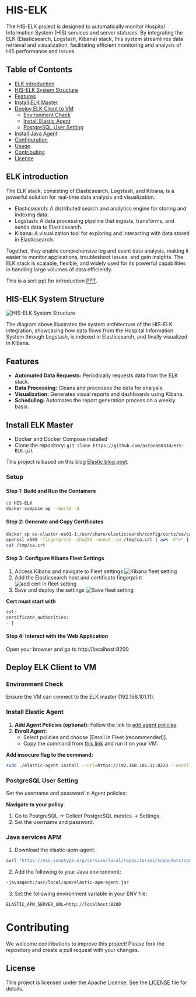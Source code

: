 # HIS-ELK

The HIS-ELK project is designed to automatically monitor Hospital Information System (HIS) services and server statuses. By integrating the ELK (Elasticsearch, Logstash, Kibana) stack, this system streamlines data retrieval and visualization, facilitating efficient monitoring and analysis of HIS performance and issues.

## Table of Contents
- [ELK introduction](#elk-introduction)
- [HIS-ELK System Structure](#his-elk-system-structure)
- [Features](#features)
- [Install ELK Master](#install-elk-master)
- [Deploy ELK Client to VM](#deploy-elk-client-to-vm)
  - [Environment Check](#environment-check)
  - [Install Elastic Agent](#install-elastic-agent)
  - [PostgreSQL User Setting](#postgresql-user-setting)
- [Install Java Agent](#install-java-agent)
- [Configuration](#configuration)
- [Usage](#usage)
- [Contributing](#contributing)
- [License](#license)

## ELK introduction
The ELK stack, consisting of Elasticsearch, Logstash, and Kibana, is a powerful solution for real-time data analysis and visualization.
- Elasticsearch: A distributed search and analytics engine for storing and indexing data.
- Logstash: A data processing pipeline that ingests, transforms, and sends data to Elasticsearch.
- Kibana: A visualization tool for exploring and interacting with data stored in Elasticsearch.

Together, they enable comprehensive log and event data analysis, making it easier to monitor applications, troubleshoot issues, and gain insights. The ELK stack is scalable, flexible, and widely used for its powerful capabilities in handling large volumes of data efficiently.

This is a sort ppt for introduction [PPT](https://gamma.app/docs/HIS-ELK-4q9fkxld3pgwf9w).


## HIS-ELK System Structure
![HIS-ELK System Structure](./ELK_structure/HIS_ELK.drawio.png)

The diagram above illustrates the system architecture of the HIS-ELK integration, showcasing how data flows from the Hospital Information System through Logstash, is indexed in Elasticsearch, and finally visualized in Kibana.

## Features
- **Automated Data Requests:** Periodically requests data from the ELK stack.
- **Data Processing:** Cleans and processes the data for analysis.
- **Visualization:** Generates visual reports and dashboards using Kibana.
- **Scheduling:** Automates the report generation process on a weekly basis.

## Install ELK Master
- Docker and Docker Compose installed
- Clone the repository: `git clone https://github.com/aston668334/HIS-ELK.git`

This project is based on this blog [Elastic blog post](https://www.elastic.co/blog/getting-started-with-the-elastic-stack-and-docker-compose-part-2).

### Setup

#### Step 1: Build and Run the Containers
```sh
cd HIS-ELK
docker-compose up --build -d
```

#### Step 2: Generate and Copy Certificates

```sh
docker cp es-cluster-es01-1:/usr/share/elasticsearch/config/certs/ca/ca.crt /tmp/.
openssl x509 -fingerprint -sha256 -noout -in /tmp/ca.crt | awk -F"=" {' print $2 '} | sed s/://g
cat /tmp/ca.crt
```
#### Step 3: Configure Kibana Fleet Settings

1. Access Kibana and navigate to Fleet settings
![Kibana fleet setting](./ELK_structure/Screenshot_2023-10-10_at_9.30.31_AM.png)
2. Add the Elasticsearch host and certificate fingerprint
![add cert in fleet setting](./ELK_structure/Screenshot_2023-10-10_at_9.31.16_AM.png)
3. Save and deploy the settings
![Save fleet setting](./ELK_structure/Screenshot_2023-10-10_at_9.35.17_AM.png)

**Cert must start with**
```bash
ssl:
certificate_authorities:
- |
```

#### Step 4: Interact with the Web Application

Open your browser and go to http://localhost:9200


## Deploy ELK Client to VM

### Environment Check
Ensure the VM can connect to the ELK master (192.168.101.11).

### Install Elastic Agent
1. **Add Agent Policies (optional):** Follow the link to [add agent policies](https://kibana.mspbs.gov.py/app/fleet/policies).
2. **Enroll Agent:**
   - Select policies and choose [Enroll in Fleet (recommended)].
   - Copy the command from [this link](https://kibana.mspbs.gov.py/app/fleet/agents) and run it on your VM.

**Add insecure flag to the command:**
```bash
sudo ./elastic-agent install --url=https://192.168.101.11:8220 --enrollment-token=your_token  --insecure
```
### PostgreSQL User Setting
Set the username and password in Agent policies:

**Navigate to your policy.**

1. Go to PostgreSQL -> Collect PostgreSQL metrics -> Settings.
2. Set the username and password.


### Java services APM

1. Download the elastic-apm-agent:

```bash
curl "https://oss.sonatype.org/service/local/repositories/snapshots/content/co/elastic/apm/elastic-apm-agent/1.49.1-SNAPSHOT/elastic-apm-agent-1.49.1-20240429.100006-21.jar" -o /usr/local/apm/elastic-apm-agent.jar
```

2. Add the following to your Java environment:

```bash
-javaagent:/usr/local/apm/elastic-apm-agent.jar
```

3. Set the following environment variable in your ENV file:

```env
ELASTIC_APM_SERVER_URL=http://localhost:8200
```

# Contributing
We welcome contributions to improve this project! Please fork the repository and create a pull request with your changes.

## License
This project is licensed under the Apache License. See the [LICENSE](LICENSE) file for details.
